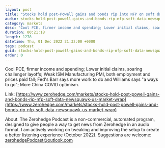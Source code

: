 ```yaml
---
layout: post
title: "Stocks hold post-Powell gains and bonds rip into NFP on soft data - Newsquawk US Market Wrap"
audio: stocks-hold-post-powell-gains-and-bonds-rip-nfp-soft-data-newsquawk-us-market-wrap-0
category: markets
desc: "Cool PCE, firmer income and spending; Lower initial claims, soaring challenger layoffs; Weak ISM Manufacturing PMI, both employment and prices paid fall; Fed's Barr says more work to do and Williams says &quot;a ways to go&quot;; More China COVID optimism."
duration: 00:21:18
length: 1278
datetime: Thu, 01 Dec 2022 21:32:00 +0000
tags: podcast
guid: stocks-hold-post-powell-gains-and-bonds-rip-nfp-soft-data-newsquawk-us-market-wrap-0
order: 0
---
```

Cool PCE, firmer income and spending; Lower initial claims, soaring challenger layoffs; Weak ISM Manufacturing PMI, both employment and prices paid fall; Fed's Barr says more work to do and Williams says &quot;a ways to go&quot;; More China COVID optimism.

Link: [https://www.zerohedge.com/markets/stocks-hold-post-powell-gains-and-bonds-rip-nfp-soft-data-newsquawk-us-market-wrap](https://www.zerohedge.com/markets/stocks-hold-post-powell-gains-and-bonds-rip-nfp-soft-data-newsquawk-us-market-wrap)

About: The Zerohedge Podcast is a non-commercial, automated program, designed to give people a way to get news from Zerohedge in an audio format.  I am actively working on tweaking and improving the setup to create a better listening experience (October 2022).  Suggestions are welcome: [zerohedgePodcast@outlook.com](mailto:zerohedgePodcast@outlook.com)